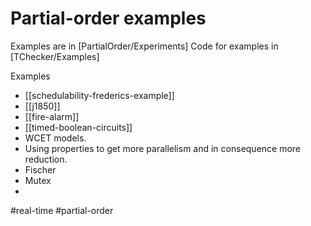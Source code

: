 # Partial-order examples

Examples are in [PartialOrder/Experiments]
Code for examples in [TChecker/Examples]

Examples
* [[schedulability-frederics-example]]
* [[j1850]]
* [[fire-alarm]]
* [[timed-boolean-circuits]]
* WCET models.
* Using properties to get more parallelism and in consequence more reduction.
* Fischer
* Mutex
* 

#real-time
#partial-order